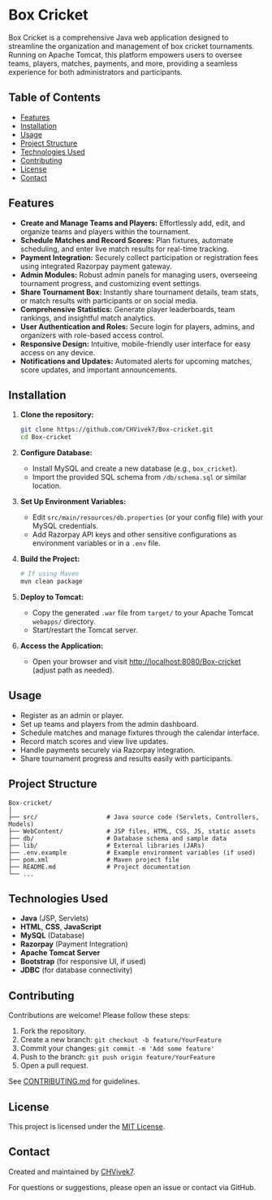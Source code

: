 # Box Cricket

Box Cricket is a comprehensive Java web application designed to streamline the organization and management of box cricket tournaments. Running on Apache Tomcat, this platform empowers users to oversee teams, players, matches, payments, and more, providing a seamless experience for both administrators and participants.

## Table of Contents

- [Features](#features)
- [Installation](#installation)
- [Usage](#usage)
- [Project Structure](#project-structure)
- [Technologies Used](#technologies-used)
- [Contributing](#contributing)
- [License](#license)
- [Contact](#contact)

## Features

- **Create and Manage Teams and Players:** Effortlessly add, edit, and organize teams and players within the tournament.
- **Schedule Matches and Record Scores:** Plan fixtures, automate scheduling, and enter live match results for real-time tracking.
- **Payment Integration:** Securely collect participation or registration fees using integrated Razorpay payment gateway.
- **Admin Modules:** Robust admin panels for managing users, overseeing tournament progress, and customizing event settings.
- **Share Tournament Box:** Instantly share tournament details, team stats, or match results with participants or on social media.
- **Comprehensive Statistics:** Generate player leaderboards, team rankings, and insightful match analytics.
- **User Authentication and Roles:** Secure login for players, admins, and organizers with role-based access control.
- **Responsive Design:** Intuitive, mobile-friendly user interface for easy access on any device.
- **Notifications and Updates:** Automated alerts for upcoming matches, score updates, and important announcements.

## Installation

1. **Clone the repository:**
   ```bash
   git clone https://github.com/CHVivek7/Box-cricket.git
   cd Box-cricket
   ```

2. **Configure Database:**
   - Install MySQL and create a new database (e.g., `box_cricket`).
   - Import the provided SQL schema from `/db/schema.sql` or similar location.

3. **Set Up Environment Variables:**
   - Edit `src/main/resources/db.properties` (or your config file) with your MySQL credentials.
   - Add Razorpay API keys and other sensitive configurations as environment variables or in a `.env` file.

4. **Build the Project:**
   ```bash
   # If using Maven
   mvn clean package
   ```

5. **Deploy to Tomcat:**
   - Copy the generated `.war` file from `target/` to your Apache Tomcat `webapps/` directory.
   - Start/restart the Tomcat server.

6. **Access the Application:**
   - Open your browser and visit [http://localhost:8080/Box-cricket](http://localhost:8080/Box-cricket) (adjust path as needed).

## Usage

- Register as an admin or player.
- Set up teams and players from the admin dashboard.
- Schedule matches and manage fixtures through the calendar interface.
- Record match scores and view live updates.
- Handle payments securely via Razorpay integration.
- Share tournament progress and results easily with participants.

## Project Structure

```
Box-cricket/
│
├── src/                   # Java source code (Servlets, Controllers, Models)
├── WebContent/            # JSP files, HTML, CSS, JS, static assets
├── db/                    # Database schema and sample data
├── lib/                   # External libraries (JARs)
├── .env.example           # Example environment variables (if used)
├── pom.xml                # Maven project file
├── README.md              # Project documentation
└── ...
```

## Technologies Used

- **Java** (JSP, Servlets)
- **HTML**, **CSS**, **JavaScript**
- **MySQL** (Database)
- **Razorpay** (Payment Integration)
- **Apache Tomcat Server**
- **Bootstrap** (for responsive UI, if used)
- **JDBC** (for database connectivity)

## Contributing

Contributions are welcome! Please follow these steps:

1. Fork the repository.
2. Create a new branch: `git checkout -b feature/YourFeature`
3. Commit your changes: `git commit -m 'Add some feature'`
4. Push to the branch: `git push origin feature/YourFeature`
5. Open a pull request.

See [CONTRIBUTING.md](CONTRIBUTING.md) for guidelines.

## License

This project is licensed under the [MIT License](LICENSE).

## Contact

Created and maintained by [CHVivek7](https://github.com/CHVivek7).

For questions or suggestions, please open an issue or contact via GitHub.
